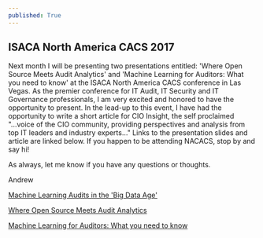 ```yaml
---
published: True
---
```

## ISACA North America CACS 2017

Next month I will be presenting two presentations entitled: 'Where Open Source Meets Audit Analytics' and 'Machine Learning for Auditors: What you need to know' at the ISACA North America CACS conference in Las Vegas. As the premier conference for IT Audit, IT Security and IT Governance professionals, I am very excited and honored to have the opportunity to present. In the lead-up to this event, I have had the opportunity to write a short article for CIO Insight, the self proclaimed "...voice of the CIO community, providing perspectives and analysis from top IT leaders and industry experts..." Links to the presentation slides and article are linked below. If you happen to be attending NACACS, stop by and say hi!

As always, let me know if you have any questions or thoughts.

Andrew 

[Machine Learning Audits in the 'Big Data Age'](http://www.cioinsight.com/it-management/innovation/machine-learning-audits-in-the-big-data-age.html)


[Where Open Source Meets Audit Analytics](https://www.slideshare.net/AndrewClark71/where-open-source-meets-audit-analytics-isaca-nacacs-2017)

[Machine Learning for Auditors: What you need to know](https://www.slideshare.net/AndrewClark71/machine-learning-for-auditors-what-you-need-to-know-isaca-nacacs-2017)

